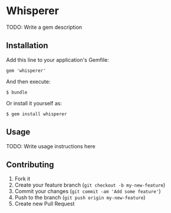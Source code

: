 # Whisperer

TODO: Write a gem description

## Installation

Add this line to your application's Gemfile:

    gem 'whisperer'

And then execute:

    $ bundle

Or install it yourself as:

    $ gem install whisperer

## Usage

TODO: Write usage instructions here

## Contributing

1. Fork it
2. Create your feature branch (`git checkout -b my-new-feature`)
3. Commit your changes (`git commit -am 'Add some feature'`)
4. Push to the branch (`git push origin my-new-feature`)
5. Create new Pull Request
